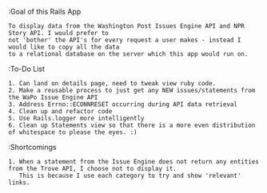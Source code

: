 :Goal of this Rails App

	To display data from the Washington Post Issues Engine API and NPR Story API. I would prefer to
	not 'bother' the API's for every request a user makes - instead I would like to copy all the data
	to a relational database on the server which this app would run on. 
	
:To-Do List

	1. Can land on details page, need to tweak view ruby code.
	2. Make a reusable process to just get any NEW issues/statements from the WaPo Issue Engine API
	3. Address Errno::ECONNRESET occurring during API data retrieval
	4. Clean up and refactor code 
	5. Use Rails.logger more intelligently
	6. Clean up Statements view so that there is a more even distribution of whitespace to please the eyes. :)
	
:Shortcomings

	1. When a statement from the Issue Engine does not return any entities from the Trove API, I choose not to display it.
	   This is because I use each category to try and show 'relevant' links.